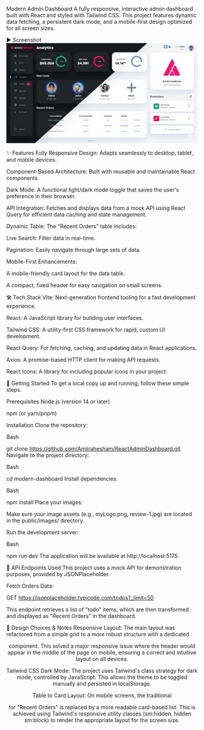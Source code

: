 Modern Admin Dashboard
A fully responsive, interactive admin dashboard built with React and styled with Tailwind CSS. This project features dynamic data fetching, a persistent dark mode, and a mobile-first design optimized for all screen sizes.



► Screenshot
![alt text](public/images/Admin.png)

✨ Features
Fully Responsive Design: Adapts seamlessly to desktop, tablet, and mobile devices.

Component-Based Architecture: Built with reusable and maintainable React components.

Dark Mode: A functional light/dark mode toggle that saves the user's preference in their browser.

API Integration: Fetches and displays data from a mock API using React Query for efficient data caching and state management.

Dynamic Table: The "Recent Orders" table includes:

Live Search: Filter data in real-time.

Pagination: Easily navigate through large sets of data.

Mobile-First Enhancements:

A mobile-friendly card layout for the data table.

A compact, fixed header for easy navigation on small screens.

🛠️ Tech Stack
Vite: Next-generation frontend tooling for a fast development experience.

React: A JavaScript library for building user interfaces.

Tailwind CSS: A utility-first CSS framework for rapid, custom UI development.

React Query: For fetching, caching, and updating data in React applications.

Axios: A promise-based HTTP client for making API requests.

React Icons: A library for including popular icons in your project.

🚀 Getting Started
To get a local copy up and running, follow these simple steps.

Prerequisites
Node.js (version 14 or later)

npm (or yarn/pnpm)

Installation
Clone the repository:

Bash

git clone https://github.com/Amiirahesham/ReactAdminDashboard.git
Navigate to the project directory:

Bash

cd modern-dashboard
Install dependencies:

Bash

npm install
Place your images:

Make sure your image assets (e.g., myLogo.png, review-1.jpg) are located in the public/images/ directory.

Run the development server:

Bash

npm run dev
The application will be available at http://localhost:5175.

🔌 API Endpoints Used
This project uses a mock API for demonstration purposes, provided by JSONPlaceholder.

Fetch Orders Data:

GET https://jsonplaceholder.typicode.com/todos?_limit=50

This endpoint retrieves a list of "todo" items, which are then transformed and displayed as "Recent Orders" in the dashboard.

📝 Design Choices & Notes
Responsive Layout: The main layout was refactored from a simple grid to a more robust structure with a dedicated <Header /> component. This solved a major responsive issue where the header would appear in the middle of the page on mobile, ensuring a correct and intuitive layout on all devices.

Tailwind CSS Dark Mode: The project uses Tailwind's class strategy for dark mode, controlled by JavaScript. This allows the theme to be toggled manually and persisted in localStorage.

Table to Card Layout: On mobile screens, the traditional <table> for "Recent Orders" is replaced by a more readable card-based list. This is achieved using Tailwind's responsive utility classes (sm:hidden, hidden sm:block) to render the appropriate layout for the screen size.
